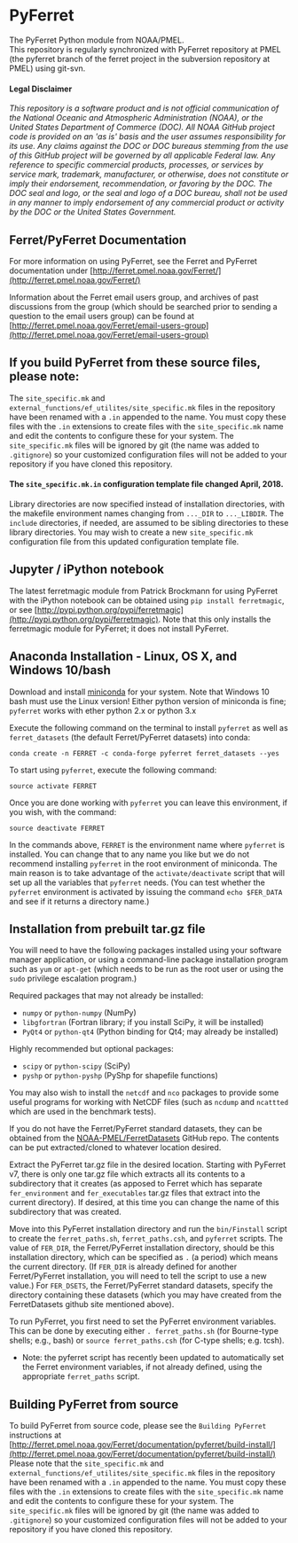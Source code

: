 # PyFerret
The PyFerret Python module from NOAA/PMEL.  
This repository is regularly synchronized with PyFerret repository at PMEL 
(the pyferret branch of the ferret project in the subversion repository at 
PMEL) using git-svn.

#### Legal Disclaimer
*This repository is a software product and is not official communication 
of the National Oceanic and Atmospheric Administration (NOAA), or the 
United States Department of Commerce (DOC).  All NOAA GitHub project 
code is provided on an 'as is' basis and the user assumes responsibility 
for its use.  Any claims against the DOC or DOC bureaus stemming from 
the use of this GitHub project will be governed by all applicable Federal 
law.  Any reference to specific commercial products, processes, or services 
by service mark, trademark, manufacturer, or otherwise, does not constitute 
or imply their endorsement, recommendation, or favoring by the DOC. 
The DOC seal and logo, or the seal and logo of a DOC bureau, shall not 
be used in any manner to imply endorsement of any commercial product 
or activity by the DOC or the United States Government.*

## Ferret/PyFerret Documentation

For more information on using PyFerret, see the Ferret and PyFerret documentation under 
[http://ferret.pmel.noaa.gov/Ferret/](http://ferret.pmel.noaa.gov/Ferret/)

Information about the Ferret email users group, and archives of past discussions
from the group (which should be searched prior to sending a question to the email 
users group) can be found at 
[http://ferret.pmel.noaa.gov/Ferret/email-users-group](http://ferret.pmel.noaa.gov/Ferret/email-users-group)

## If you build PyFerret from these source files, please note:
The `site_specific.mk` and `external_functions/ef_utilites/site_specific.mk` 
files in the repository have been renamed with a `.in` appended to the name. 
You must copy these files with the `.in` extensions to create files with the 
`site_specific.mk` name and edit the contents to configure these for your 
system.  The `site_specific.mk` files will be ignored by git (the name was 
added to `.gitignore`) so your customized configuration files will not be 
added to your repository if you have cloned this repository. 

#### The `site_specific.mk.in` configuration template file changed April, 2018.

Library directories are now specified instead of installation directories,
with the makefile environment names changing from `..._DIR` to `..._LIBDIR`.
The `include` directories, if needed, are assumed to be sibling directories
to these library directories.
You may wish to create a new `site_specific.mk` configuration file 
from this updated configuration template file.

## Jupyter / iPython notebook

The latest ferretmagic module from Patrick Brockmann for using PyFerret 
with the iPython notebook can be obtained using `pip install ferretmagic`, or see
[http://pypi.python.org/pypi/ferretmagic](http://pypi.python.org/pypi/ferretmagic).
Note that this only installs the ferretmagic module for PyFerret;
it does not install PyFerret.

## Anaconda Installation - Linux, OS X, and Windows 10/bash

Download and install [miniconda](http://conda.pydata.org/miniconda.html) for your system.
Note that Windows 10 bash must use the Linux version!
Either python version of miniconda is fine; `pyferret` works with ether python 2.x or python 3.x

Execute the following command on the terminal to install `pyferret` as well as
`ferret_datasets` (the default Ferret/PyFerret datasets) into conda:
```shell
conda create -n FERRET -c conda-forge pyferret ferret_datasets --yes
```

To start using `pyferret`, execute the following command:
```shell
source activate FERRET
```

Once you are done working with `pyferret` you can leave this environment,
if you wish, with the command:
```shell
source deactivate FERRET
```

In the commands above, `FERRET` is the environment name where `pyferret` is installed.
You can change that to any name you like but we do not recommend installing `pyferret`
in the root environment of miniconda.
The main reason is to take advantage of the `activate/deactivate` script that will set
up all the variables that `pyferret` needs.
(You can test whether the `pyferret` environment is activated by issuing the command
`echo $FER_DATA` and see if it returns a directory name.)

## Installation from prebuilt tar.gz file

You will need to have the following packages installed using your software manager
application, or using a command-line package installation program such as `yum` or
`apt-get` (which needs to be run as the root user or using the `sudo` privilege
escalation program.)

Required packages that may not already be installed:
- `numpy` or `python-numpy` (NumPy)
- `libgfortran` (Fortran library; if you install SciPy, it will be installed)
- `PyQt4` or `python-qt4` (Python binding for Qt4; may already be installed)

Highly recommended but optional packages:
- `scipy` or `python-scipy` (SciPy)
- `pyshp` or `python-pyshp` (PyShp for shapefile functions)

You may also wish to install the `netcdf` and `nco` packages to provide some useful
programs for working with NetCDF files (such as `ncdump` and `ncattted` which are used
in the benchmark tests).

If you do not have the Ferret/PyFerret standard datasets, they can be obtained from the
[NOAA-PMEL/FerretDatasets](https://github.com/NOAA-PMEL/FerretDatasets) GitHub repo.
The contents can be put extracted/cloned to whatever location desired.

Extract the PyFerret tar.gz file in the desired location.
Starting with PyFerret v7, there is only one tar.gz file which
extracts all its contents to a subdirectory that it creates
(as apposed to Ferret which has separate `fer_environment` and
`fer_executables` tar.gz files that extract into the current directory).
If desired, at this time you can change the name of this subdirectory
that was created.

Move into this PyFerret installation directory and run the `bin/Finstall`
script to create the `ferret_paths.sh`, `ferret_paths.csh`, and `pyferret`
scripts.  The value of `FER_DIR`, the Ferret/PyFerret installation directory,
should be this installation directory, which can be specified as `.` (a period)
which means the current directory.
(If `FER_DIR` is already defined for another Ferret/PyFerret installation,
you will need to tell the script to use a new value.)
For `FER_DSETS`, the Ferret/PyFerret standard datasets, specify the directory
containing these datasets (which you may have created from the FerretDatasets
github site mentioned above).

To run PyFerret, you first need to set the PyFerret environment variables.
This can be done by executing either `. ferret_paths.sh` (for Bourne-type shells;
e.g., bash) or `source ferret_paths.csh` (for C-type shells; e.g. tcsh).
- Note: the pyferret script has recently been updated to automatically set
  the Ferret environment variables, if not already defined, using the appropriate
  `ferret_paths` script.

## Building PyFerret from source

To build PyFerret from source code, please see the `Building PyFerret` instructions at
[http://ferret.pmel.noaa.gov/Ferret/documentation/pyferret/build-install/](http://ferret.pmel.noaa.gov/Ferret/documentation/pyferret/build-install/)
Please note that the `site_specific.mk` and `external_functions/ef_utilites/site_specific.mk`
files in the repository have been renamed with a `.in` appended to the name.
You must copy these files with the `.in` extensions to create files with the
`site_specific.mk` name and edit the contents to configure these for your
system.  The `site_specific.mk` files will be ignored by git (the name was
added to `.gitignore`) so your customized configuration files will not be
added to your repository if you have cloned this repository.

